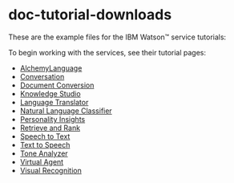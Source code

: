 # doc-tutorial-downloads
These are the example files for the IBM Watson&trade; service tutorials:

To begin working with the services, see their tutorial pages:

- [AlchemyLanguage](https://www.ibm.com/watson/developercloud/doc/alchemylanguage/tutorials.html)
- [Conversation](https://console.bluemix.net/docs/services/conversation/getting-started.html)
- [Document Conversion](https://console.bluemix.net/docs/services/document-conversion/getting-started.html)
- [Knowledge Studio](https://www.ibm.com/watson/developercloud/doc/wks/tutorials.html)
- [Language Translator](https://console.bluemix.net/docs/services/language-translator/getting-started.html)
- [Natural Language Classifier](https://console.bluemix.net/docs/services/natural-language-classifier/getting-started.html)
- [Personality Insights](https://console.bluemix.net/docs/services/personality-insights/getting-started.html)
- [Retrieve and Rank](https://www.ibm.com/watson/developercloud/doc/retrieve-rank/tutorial.html)
- [Speech to Text](https://console.bluemix.net/docs/services/speech-to-text/getting-started.html)
- [Text to Speech](https://console.bluemix.net/docs/services/text-to-speech/getting-started.html)
- [Tone Analyzer](https://console.bluemix.net/docs/services/tone-analyzer/getting-started.html)
- [Virtual Agent](https://www.ibm.com/watson/developercloud/doc/virtual-agent/tutorial.html)
- [Visual Recognition](https://www.ibm.com/watson/developercloud/doc/visual-recognition/getting-started.html)
